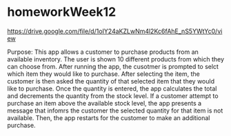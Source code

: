 # homeworkWeek12
https://drive.google.com/file/d/1oIY24aKZLwNm4l2Kc6fAhE_nS5YWtYc0/view

Purpose:
    This app allows a customer to purchase products from an available inventory.
    The user is shown 10 different products from which they can choose from.
    After running the app, the cusotmer is prompted to selct which item they would like to purchase.
    After selecting the item, the customer is then asked the quantity of that selected item that they would like to purchase.
    Once the quantity is entered, the app calculates the total and decrements the quantity from the stock level.
    If a customer attempt to purchase an item above the available stock level, the app presents a message that infomrs the customer the selected quantity for that item is not available.
    Then, the app restarts for the customer to make an additional purchase.